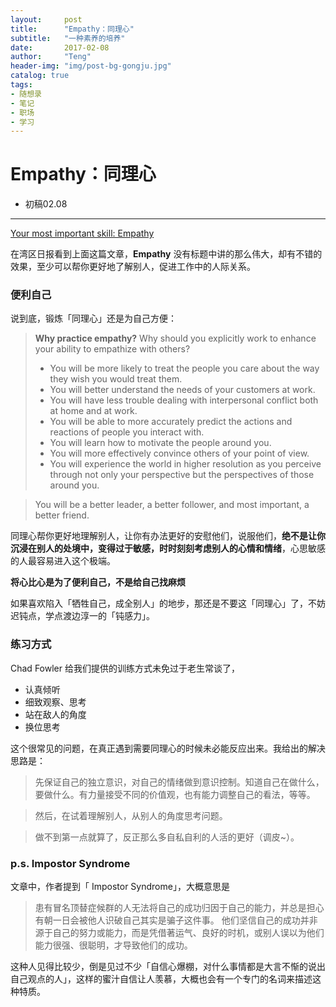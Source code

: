 ```yaml
---
layout:     post
title:      "Empathy：同理心"
subtitle:   "一种素养的培养"
date:       2017-02-08
author:     "Teng"
header-img: "img/post-bg-gongju.jpg"
catalog: true
tags:
- 随想录
- 笔记
- 职场
- 学习
---
```



# Empathy：同理心

- 初稿02.08

------

[Your most important skill: Empathy](http://chadfowler.com/2014/01/19/empathy.html?utm_source=wanqu.co&utm_campaign=Wanqu%20Daily&utm_medium=website)

在湾区日报看到上面这篇文章，**Empathy**  没有标题中讲的那么伟大，却有不错的效果，至少可以帮你更好地了解别人，促进工作中的人际关系。

### 便利自己

说到底，锻炼「同理心」还是为自己方便：

> **Why practice empathy?**
> Why should you explicitly work to enhance your ability to empathize with others?
> - You will be more likely to treat the people you care about the way they wish you would treat them.
> - You will better understand the needs of your customers at work.
> - You will have less trouble dealing with interpersonal conflict both at home and at work.
> - You will be able to more accurately predict the actions and reactions of people you interact with.
> - You will learn how to motivate the people around you.
> - You will more effectively convince others of your point of view.
> - You will experience the world in higher resolution as you perceive through not only your perspective but the perspectives of those around you.

> You will be a better leader, a better follower, and most important, a better friend.

同理心帮你更好地理解别人，让你有办法更好的安慰他们，说服他们，**绝不是让你沉浸在别人的处境中，变得过于敏感，时时刻刻考虑别人的心情和情绪**，心思敏感的人最容易进入这个极端。

**将心比心是为了便利自己，不是给自己找麻烦**

如果喜欢陷入「牺牲自己，成全别人」的地步，那还是不要这「同理心」了，不妨迟钝点，学点渡边淳一的「钝感力」。

### 练习方式

Chad Fowler 给我们提供的训练方式未免过于老生常谈了，

- 认真倾听
- 细致观察、思考
- 站在敌人的角度
- 换位思考

这个很常见的问题，在真正遇到需要同理心的时候未必能反应出来。我给出的解决思路是：

> 先保证自己的独立意识，对自己的情绪做到意识控制。知道自己在做什么，要做什么。有力量接受不同的价值观，也有能力调整自己的看法，等等。

> 然后，在试着理解别人，从别人的角度思考问题。

> 做不到第一点就算了，反正那么多自私自利的人活的更好（调皮~）。

### p.s. Impostor Syndrome

文章中，作者提到「 Impostor Syndrome」，大概意思是

> 患有冒名顶替症候群的人无法将自己的成功归因于自己的能力，并总是担心有朝一日会被他人识破自己其实是骗子这件事。
> 他们坚信自己的成功并非源于自己的努力或能力，而是凭借著运气、良好的时机，或别人误以为他们能力很强、很聪明，才导致他们的成功。

这种人见得比较少，倒是见过不少「自信心爆棚，对什么事情都是大言不惭的说出自己观点的人」，这样的蜜汁自信让人羡慕，大概也会有一个专门的名词来描述这种特质。
